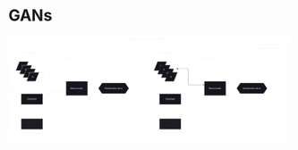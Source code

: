 # GANs

![trainin_gans2.PNG](https://github.com/sulaiman-shamasna/GANs/blob/main/plots/gen_disc_train2.svg)
